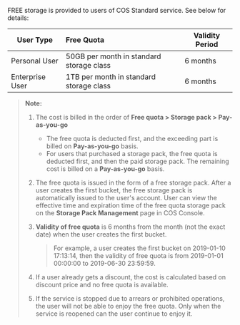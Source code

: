 FREE storage is provided to users of COS Standard service. See below for details: 

| User Type | Free Quota          | Validity Period |
| -------- | :---------------- | ------ |
| Personal User | 50GB per month in standard storage class | 6 months  |
| Enterprise User | 1TB per month in standard storage class  | 6 months  |

> **Note:**
>
> 1. The cost is billed in the order of **Free quota > Storage pack > Pay-as-you-go**
>    - The free quota is deducted first, and the exceeding part is billed on **Pay-as-you-go** basis.
>    - For users that purchased a storage pack, the free quota is deducted first, and then the paid storage pack. The remaining cost is billed on a **Pay-as-you-go** basis. 
>
> 2. The free quota is issued in the form of a free storage pack. After a user creates the first bucket, the free storage pack is automatically issued to the user's account. User can view the effective time and expiration time of the free quota storage pack on the **Storage Pack Management** page in COS Console.
>
> 3. **Validity of free quota** is 6 months from the month (not the exact date) when the user creates the first bucket.
>
>    > For example, a user creates the first bucket on 2019-01-10 17:13:14, then the validity of free quota is from 2019-01-01 00:00:00 to 2019-06-30 23:59:59.
>
> 4. If a user already gets a discount, the cost is calculated based on discount price and no free quota is available.
>
> 5. If the service is stopped due to arrears or prohibited operations, the user will not be able to enjoy the free quota. Only when the service is reopened can the user continue to enjoy it.
